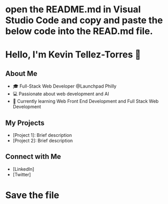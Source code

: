 # open the README.md in Visual Studio Code and copy and paste the below code into the READ.md file. 
# Hello, I'm Kevin Tellez-Torres 👋
## About Me
- 🎓 Full-Stack Web Developer @Launchpad Philly
- 💻 Passionate about web development and AI
- 🌱 Currently learning Web Front End Development and Full Stack Web Development
## My Projects
- [Project 1]: Brief description
- [Project 2]: Brief description
## Connect with Me
- [LinkedIn]
- [Twitter]
# Save the file